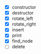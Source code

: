 

- [x] constructor
- [x] destructor
- [x] rotate_left
- [x] rotate_right
- [x] insert
- [x] print
- [x] find_node
- [ ] delete
